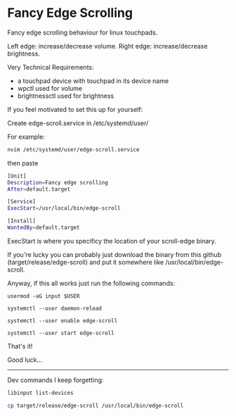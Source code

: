 # Fancy Edge Scrolling
Fancy edge scrolling behaviour for linux touchpads.

Left edge: increase/decrease volume.
Right edge: increase/decrease brightness.


Very Technical Requirements:
- a touchpad device with touchpad in its device name
- wpctl used for volume
- brightnessctl used for brightness

If you feel motivated to set this up for yourself:

Create edge-scroll.service in /etc/systemd/user/

For example:
```bash
nvim /etc/systemd/user/edge-scroll.service
```
then paste

```bash
[Unit]
Description=Fancy edge scrolling
After=default.target

[Service]
ExecStart=/usr/local/bin/edge-scroll

[Install]
WantedBy=default.target
```

ExecStart is where you specificy the location of your scroll-edge binary.

If you're lucky you can probably just download the binary from this github (target/release/edge-scroll) and put it somewhere like /usr/local/bin/edge-scroll.

Anyway, if this all works just run the following commands:
```
usermod -aG input $USER
```
```
systemctl --user daemon-reload
```
```
systemctl --user enable edge-scroll
```
```
systemctl --user start edge-scroll
```

That's it!

Good luck...

---

Dev commands I keep forgetting:
```bash
libinput list-devices
```
```bash
cp target/release/edge-scroll /usr/local/bin/edge-scroll
```
